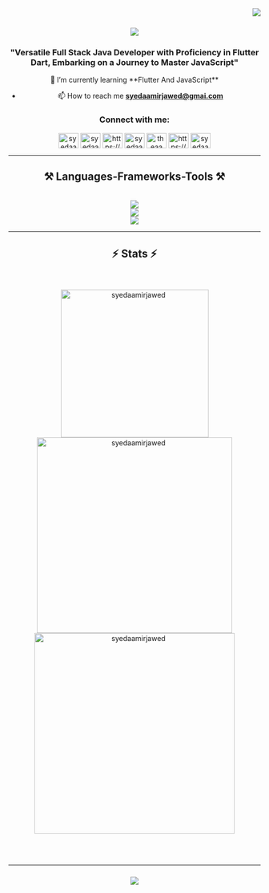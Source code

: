 <img align="right" src="https://visitor-badge.laobi.icu/badge?page_id=SyedAamirJawed.SyedAamirJawed" />

<h1 align="center">
    <img src="https://readme-typing-svg.herokuapp.com/?font=Righteous&size=80&center=true&vCenter=true&width=1000&height=100&duration=4000&lines=Hi+There!+👋;+I'm+Aamir+Jawed!;" />
</h1>
<h3 align="center">"Versatile Full Stack Java Developer with Proficiency in Flutter Dart, Embarking on a Journey to Master JavaScript"</h3>


<div align=center>
  🌱 I’m currently learning **Flutter And JavaScript**
  
- 📫 How to reach me **syedaamirjawed@gmai.com**
</div>


<h3 align="center">Connect with me:</h3>
<p align="center">
<a href="https://linkedin.com/in/syedaamirjawed" target="blank"><img align="center" src="https://raw.githubusercontent.com/rahuldkjain/github-profile-readme-generator/master/src/images/icons/Social/linked-in-alt.svg" alt="syedaamirjawed" height="30" width="40" /></a>
<a href="https://www.leetcode.com/syedaamirjawed" target="blank"><img align="center" src="https://raw.githubusercontent.com/rahuldkjain/github-profile-readme-generator/master/src/images/icons/Social/leet-code.svg" alt="syedaamirjawed" height="30" width="40" /></a>
<a href="//www.youtube.com/@ajproductionmyp" target="blank"><img align="center" src="https://raw.githubusercontent.com/rahuldkjain/github-profile-readme-generator/master/src/images/icons/Social/youtube.svg" alt="https://www.youtube.com/@ajproductionmyp" height="30" width="40" /></a>
<a href="https://instagram.com/syedaamirjawed" target="blank"><img align="center" src="https://raw.githubusercontent.com/rahuldkjain/github-profile-readme-generator/master/src/images/icons/Social/instagram.svg" alt="syedaamirjawed" height="30" width="40" /></a>
<a href="https://fb.com/theaamirjawed" target="blank"><img align="center" src="https://raw.githubusercontent.com/rahuldkjain/github-profile-readme-generator/master/src/images/icons/Social/facebook.svg" alt="theaamirjawed" height="30" width="40" /></a>
<a href="https://www.ajproduction.in/" target="blank"><img align="center" src="https://raw.githubusercontent.com/rahuldkjain/github-profile-readme-generator/master/src/images/icons/Social/dribbble.svg" alt="https://www.ajproduction.in/" height="30" width="40" /></a>
<a href="https://twitter.com/syedaamirjawed" target="blank"><img align="center" src="https://raw.githubusercontent.com/rahuldkjain/github-profile-readme-generator/master/src/images/icons/Social/twitter.svg" alt="syedaamirjawed" height="30" width="40" /></a>



</div>
 <hr/>
 
<h2 align="center">⚒️ Languages-Frameworks-Tools ⚒️</h2>
<br/>
<div align="center">
    <img src="https://skillicons.dev/icons?i=java,spring,mysql,eclipse" /><br>
    <img src="https://skillicons.dev/icons?i=dart,flutter,firebase,vscode" /><br>
    <img src="https://skillicons.dev/icons?i=git,aws,linux,js,github,discord" />
</div>
<hr/>


<h2 align="center">⚡ Stats ⚡</h2>
<br>
<div align=center>
 <br/>
 <img width=295 src="https://github-readme-stats.vercel.app/api/top-langs?username=syedaamirjawed&show_icons=true&locale=en&layout=compact" alt="syedaamirjawed" />
  <img width=390 src="https://github-readme-stats.vercel.app/api?username=syedaamirjawed&show_icons=true&locale=en" alt="syedaamirjawed" />
  <img width=400 align="center" src="https://github-readme-streak-stats.herokuapp.com/?user=syedaamirjawed&" alt="syedaamirjawed" />
</div>

<br/><br/>
<hr/>

<h3 align="center">
    <img src="https://readme-typing-svg.herokuapp.com/?font=Righteous&size=25&center=true&vCenter=true&width=500&height=70&duration=4000&lines=Thanks+for+visiting!+✌️;)">
</h3>

<br/>

